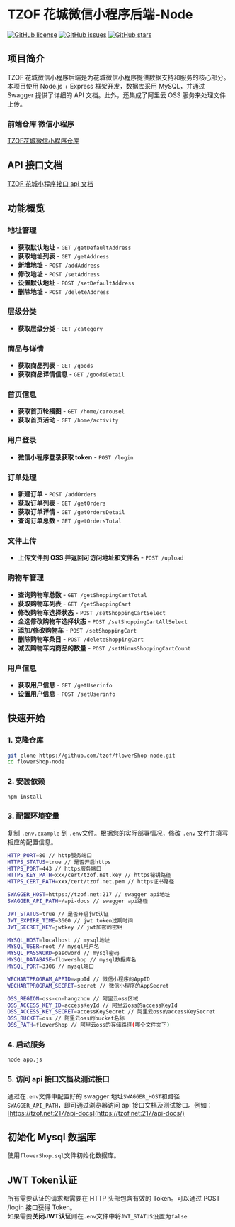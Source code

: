 # TZOF 花城微信小程序后端-Node

[![GitHub license](https://img.shields.io/github/license/tzof/flowerShop-node.svg)](https://github.com/tzof/flowerShop-node/blob/master/LICENSE)
[![GitHub issues](https://img.shields.io/github/issues/tzof/flowerShop-node.svg)](https://github.com/tzof/flowerShop-node/issues)
[![GitHub stars](https://img.shields.io/github/stars/tzof/flowerShop-node.svg)](https://github.com/tzof/flowerShop-node/stargazers)

## 项目简介

TZOF 花城微信小程序后端是为花城微信小程序提供数据支持和服务的核心部分。本项目使用 Node.js + Express 框架开发，数据库采用 MySQL，并通过 Swagger 提供了详细的 API 文档。此外，还集成了阿里云 OSS 服务来处理文件上传。

### 前端仓库 微信小程序
[TZOF花城微信小程序仓库](https://github.com/tzof/flowerShop-wechartMiniProgram)


## API 接口文档

[TZOF 花城小程序接口 api 文档](https://tzof.net:217/api-docs/)

## 功能概览

### 地址管理

- **获取默认地址** - `GET /getDefaultAddress`
- **获取地址列表** - `GET /getAddress`
- **新增地址** - `POST /addAddress`
- **修改地址** - `POST /setAddress`
- **设置默认地址** - `POST /setDefaultAddress`
- **删除地址** - `POST /deleteAddress`

### 层级分类

- **获取层级分类** - `GET /category`

### 商品与详情

- **获取商品列表** - `GET /goods`
- **获取商品详情信息** - `GET /goodsDetail`

### 首页信息

- **获取首页轮播图** - `GET /home/carousel`
- **获取首页活动** - `GET /home/activity`

### 用户登录

- **微信小程序登录获取 token** - `POST /login`

### 订单处理

- **新建订单** - `POST /addOrders`
- **获取订单列表** - `GET /getOrders`
- **获取订单详情** - `GET /getOrdersDetail`
- **查询订单总数** - `GET /getOrdersTotal`

### 文件上传

- **上传文件到 OSS 并返回可访问地址和文件名** - `POST /upload`

### 购物车管理

- **查询购物车总数** - `GET /getShoppingCartTotal`
- **获取购物车列表** - `GET /getShoppingCart`
- **修改购物车选择状态** - `POST /setShoppingCartSelect`
- **全选修改购物车选择状态** - `POST /setShoppingCartAllSelect`
- **添加/修改购物车** - `POST /setShoppingCart`
- **删除购物车条目** - `POST /deleteShoppingCart`
- **减去购物车内商品的数量** - `POST /setMinusShoppingCartCount`

### 用户信息

- **获取用户信息** - `GET /getUserinfo`
- **设置用户信息** - `POST /setUserinfo`

## 快速开始

### 1. 克隆仓库

```bash
git clone https://github.com/tzof/flowerShop-node.git
cd flowerShop-node
```

### 2. 安装依赖

```bash
npm install
```

### 3. 配置环境变量

复制 `.env.example` 到 `.env`文件。根据您的实际部署情况，修改 `.env` 文件并填写相应的配置信息。

```bash
HTTP_PORT=80 // http服务端口
HTTPS_STATUS=true // 是否开启https
HTTPS_PORT=443 // https服务端口
HTTPS_KEY_PATH=xxx/cert/tzof.net.key // https秘钥路径
HTTPS_CERT_PATH=xxx/cert/tzof.net.pem // https证书路径

SWAGGER_HOST=https://tzof.net:217 // swagger api地址
SWAGGER_API_PATH=/api-docs // swagger api路径

JWT_STATUS=true // 是否开启jwt认证
JWT_EXPIRE_TIME=3600 // jwt token过期时间
JWT_SECRET_KEY=jwtkey // jwt加密的密钥

MYSQL_HOST=localhost // mysql地址
MYSQL_USER=root // mysql用户名
MYSQL_PASSWORD=pasdword // mysql密码
MYSQL_DATABASE=flowershop // mysql数据库名
MYSQL_PORT=3306 // mysql端口

WECHARTPROGRAM_APPID=appId // 微信小程序的AppID
WECHARTPROGRAM_SECRET=secret // 微信小程序的AppSecret

OSS_REGION=oss-cn-hangzhou // 阿里云oss区域
OSS_ACCESS_KEY_ID=accessKeyId // 阿里云oss的accessKeyId
OSS_ACCESS_KEY_SECRET=accessKeySecret // 阿里云oss的accessKeySecret
OSS_BUCKET=oss // 阿里云oss的bucket名称
OSS_PATH=flowerShop // 阿里云oss的存储路径(哪个文件夹下)
```

### 4. 启动服务

```bash
node app.js
```

### 5. 访问 api 接口文档及测试接口

通过在`.env`文件中配置好的 swagger 地址`SWAGGER_HOST`和路径`SWAGGER_API_PATH`，即可通过浏览器访问 api 接口文档及测试接口。例如：[https://tzof.net:217/api-docs](https://tzof.net:217/api-docs/)

## 初始化 Mysql 数据库

使用`flowerShop.sql`文件初始化数据库。

## JWT Token认证

所有需要认证的请求都需要在 HTTP 头部包含有效的 Token。可以通过 POST /login 接口获得 Token。<br>
如果需要**关闭JWT认证**则在`.env`文件中将`JWT_STATUS`设置为`false`
